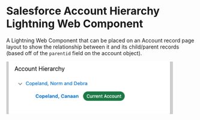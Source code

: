 # Salesforce Account Hierarchy Lightning Web Component

A Lightning Web Component that can be placed on an Account record page layout to show the relationship between it and its child/parent records (based off of the `parentid` field on the account object).

![LWC Example](/assets/lwc-example.png)